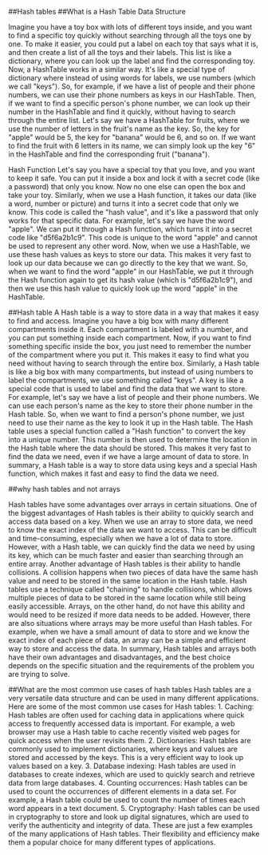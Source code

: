 ##Hash tables
##What is a Hash Table Data Structure

Imagine you have a toy box with lots of different toys inside, and you want to find a specific toy quickly without searching through all the toys one by one.
To make it easier, you could put a label on each toy that says what it is, and then create a list of all the toys and their labels. This list is like a dictionary, where you can look up the label and find the corresponding toy.
Now, a HashTable works in a similar way. It's like a special type of dictionary where instead of using words for labels, we use numbers (which we call "keys").
So, for example, if we have a list of people and their phone numbers, we can use their phone numbers as keys in our HashTable. Then, if we want to find a specific person's phone number, we can look up their number in the HashTable and find it quickly, without having to search through the entire list.
Let's say we have a HashTable for fruits, where we use the number of letters in the fruit's name as the key. So, the key for "apple" would be 5, the key for "banana" would be 6, and so on.
If we want to find the fruit with 6 letters in its name, we can simply look up the key "6" in the HashTable and find the corresponding fruit ("banana").

Hash Function
Let's say you have a special toy that you love, and you want to keep it safe. You can put it inside a box and lock it with a secret code (like a password) that only you know. Now no one else can open the box and take your toy.
Similarly, when we use a Hash function, it takes our data (like a word, number or picture) and turns it into a secret code that only we know. This code is called the "hash value", and it's like a password that only works for that specific data.
For example, let's say we have the word "apple". We can put it through a Hash function, which turns it into a secret code like "d5f6a2b1c9". This code is unique to the word "apple" and cannot be used to represent any other word.
Now, when we use a HashTable, we use these hash values as keys to store our data. This makes it very fast to look up our data because we can go directly to the key that we want.
So, when we want to find the word "apple" in our HashTable, we put it through the Hash function again to get its hash value (which is "d5f6a2b1c9"), and then we use this hash value to quickly look up the word "apple" in the HashTable.

##Hash table
A Hash table is a way to store data in a way that makes it easy to find and access.
Imagine you have a big box with many different compartments inside it. Each compartment is labeled with a number, and you can put something inside each compartment. Now, if you want to find something specific inside the box, you just need to remember the number of the compartment where you put it. This makes it easy to find what you need without having to search through the entire box.
Similarly, a Hash table is like a big box with many compartments, but instead of using numbers to label the compartments, we use something called "keys". A key is like a special code that is used to label and find the data that we want to store.
For example, let's say we have a list of people and their phone numbers. We can use each person's name as the key to store their phone number in the Hash table. So, when we want to find a person's phone number, we just need to use their name as the key to look it up in the Hash table.
The Hash table uses a special function called a "Hash function" to convert the key into a unique number. This number is then used to determine the location in the Hash table where the data should be stored. This makes it very fast to find the data we need, even if we have a large amount of data to store.
In summary, a Hash table is a way to store data using keys and a special Hash function, which makes it fast and easy to find the data we need.

##why hash tables and not arrays 

Hash tables have some advantages over arrays in certain situations.
One of the biggest advantages of Hash tables is their ability to quickly search and access data based on a key. When we use an array to store data, we need to know the exact index of the data we want to access. This can be difficult and time-consuming, especially when we have a lot of data to store. However, with a Hash table, we can quickly find the data we need by using its key, which can be much faster and easier than searching through an entire array.
Another advantage of Hash tables is their ability to handle collisions. A collision happens when two pieces of data have the same hash value and need to be stored in the same location in the Hash table. Hash tables use a technique called "chaining" to handle collisions, which allows multiple pieces of data to be stored in the same location while still being easily accessible. Arrays, on the other hand, do not have this ability and would need to be resized if more data needs to be added.
However, there are also situations where arrays may be more useful than Hash tables. For example, when we have a small amount of data to store and we know the exact index of each piece of data, an array can be a simple and efficient way to store and access the data.
In summary, Hash tables and arrays both have their own advantages and disadvantages, and the best choice depends on the specific situation and the requirements of the problem you are trying to solve.

##What are the most common use cases of hash tables
Hash tables are a very versatile data structure and can be used in many different applications. Here are some of the most common use cases for Hash tables:
    1. Caching: Hash tables are often used for caching data in applications where quick access to frequently accessed data is important. For example, a web browser may use a Hash table to cache recently visited web pages for quick access when the user revisits them.
    2. Dictionaries: Hash tables are commonly used to implement dictionaries, where keys and values are stored and accessed by the keys. This is a very efficient way to look up values based on a key.
    3. Database indexing: Hash tables are used in databases to create indexes, which are used to quickly search and retrieve data from large databases.
    4. Counting occurrences: Hash tables can be used to count the occurrences of different elements in a data set. For example, a Hash table could be used to count the number of times each word appears in a text document.
    5. Cryptography: Hash tables can be used in cryptography to store and look up digital signatures, which are used to verify the authenticity and integrity of data.
These are just a few examples of the many applications of Hash tables. Their flexibility and efficiency make them a popular choice for many different types of applications.
